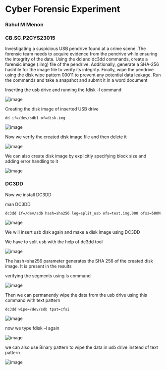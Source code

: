# Cyber Forensic Experiment

### Rahul M Menon
### CB.SC.P2CYS23015

Investigating a suspicious USB pendrive found at a crime scene. The forensic team needs to acquire evidence from the pendrive while ensuring the integrity of the data. Using the dd and dc3dd commands, create a forensic image (.img) file of the pendrive. Additionally, generate a SHA-256 hashfile for the image file to verify its integrity. Finally, wipe the pendrive using the disk wipe pattern 00011 to prevent any potential data leakage. Run the commands and take a snapshot and submit it in a word document

Inserting the usb drive and running the fdisk -l command

![image](https://github.com/RahulMMenon011/Cyber_Forensics/assets/140642506/655d00c7-378d-43fc-8a6a-766c6c6ea4fe)

Creating the disk image of inserted USB drive

`dd if=/dev/sdb1 of=disk.img`

![image](https://github.com/RahulMMenon011/Cyber_Forensics/assets/140642506/79779764-fc82-4392-a767-210edc331ff5)

Now we verify the created disk image file and then delete it

![image](https://github.com/RahulMMenon011/Cyber_Forensics/assets/140642506/b6cb16d4-7714-4141-b8f5-a3e20345804a)

We can also create disk image by explicitly specifying block size and adding error handling to it

![image](https://github.com/RahulMMenon011/Cyber_Forensics/assets/140642506/b4d268be-2c13-47ac-9198-75641d173128)

### DC3DD

Now we install DC3DD

man DC3DD

`dc3dd if=/dev/sdb hash=sha256 log=split_usb ofs=test.img.000 ofsz=500M`

![image](https://github.com/RahulMMenon011/Cyber_Forensics/assets/140642506/266a1908-5900-441a-8edc-5082d2aeb28e)

We will insert usb disk again and make a disk image using DC3DD

We have to split usb with the help of dc3dd tool

![image](https://github.com/RahulMMenon011/Cyber_Forensics/assets/140642506/25d085a6-0128-4e2f-b176-5b8e386801b6)

The hash=sha256 parameter generates the SHA 256 of the created disk image. It is present in the results

verifying the segments using ls command

![image](https://github.com/RahulMMenon011/Cyber_Forensics/assets/140642506/e9eadcf6-67e8-4b5f-84db-8ff1608ec2ac)

Then we can permanently wipe the data from the usb drive using this command with text pattern 

`dc3dd wipe=/dev/sdb tpat=cfsi`

![image](https://github.com/RahulMMenon011/Cyber_Forensics/assets/140642506/56a835db-1fc6-4656-ac07-a6301ba6075a)

now we type fdisk –l again

![image](https://github.com/RahulMMenon011/Cyber_Forensics/assets/140642506/87c76e57-40f8-4577-9321-87da6b3d0b27)

we can also use Binary pattern to wipe the data in usb drive instead of text pattern

![image](https://github.com/RahulMMenon011/Cyber_Forensics/assets/140642506/86ebec09-1070-4e65-af16-ca8b77ad9a00)



